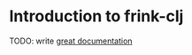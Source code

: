 # Introduction to frink-clj

TODO: write [great documentation](http://jacobian.org/writing/what-to-write/)
